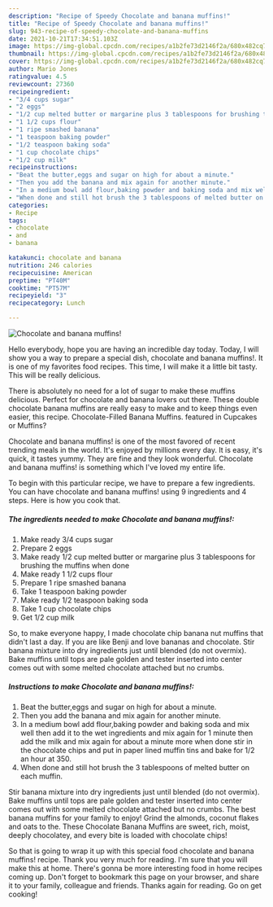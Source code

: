 ```yaml
---
description: "Recipe of Speedy Chocolate and banana muffins!"
title: "Recipe of Speedy Chocolate and banana muffins!"
slug: 943-recipe-of-speedy-chocolate-and-banana-muffins
date: 2021-10-21T17:34:51.103Z
image: https://img-global.cpcdn.com/recipes/a1b2fe73d2146f2a/680x482cq70/chocolate-and-banana-muffins-recipe-main-photo.jpg
thumbnail: https://img-global.cpcdn.com/recipes/a1b2fe73d2146f2a/680x482cq70/chocolate-and-banana-muffins-recipe-main-photo.jpg
cover: https://img-global.cpcdn.com/recipes/a1b2fe73d2146f2a/680x482cq70/chocolate-and-banana-muffins-recipe-main-photo.jpg
author: Mario Jones
ratingvalue: 4.5
reviewcount: 27360
recipeingredient:
- "3/4 cups sugar"
- "2 eggs"
- "1/2 cup melted butter or margarine plus 3 tablespoons for brushing the muffins when done"
- "1 1/2 cups flour"
- "1 ripe smashed banana"
- "1 teaspoon baking powder"
- "1/2 teaspoon baking soda"
- "1 cup chocolate chips"
- "1/2 cup milk"
recipeinstructions:
- "Beat the butter,eggs and sugar on high for about a minute."
- "Then you add the banana and mix again for another minute."
- "In a medium bowl add flour,baking powder and baking soda and mix well then add it to the wet ingredients and mix again for 1 minute then add the milk and mix again for about a minute more when done stir in the chocolate chips and put in paper lined muffin tins and bake for 1/2 an hour at 350."
- "When done and still hot brush the 3 tablespoons of melted butter on each muffin."
categories:
- Recipe
tags:
- chocolate
- and
- banana

katakunci: chocolate and banana 
nutrition: 246 calories
recipecuisine: American
preptime: "PT40M"
cooktime: "PT57M"
recipeyield: "3"
recipecategory: Lunch

---
```



![Chocolate and banana muffins!](https://img-global.cpcdn.com/recipes/a1b2fe73d2146f2a/680x482cq70/chocolate-and-banana-muffins-recipe-main-photo.jpg)

Hello everybody, hope you are having an incredible day today. Today, I will show you a way to prepare a special dish, chocolate and banana muffins!. It is one of my favorites food recipes. This time, I will make it a little bit tasty. This will be really delicious.

There is absolutely no need for a lot of sugar to make these muffins delicious. Perfect for chocolate and banana lovers out there. These double chocolate banana muffins are really easy to make and to keep things even easier, this recipe. Chocolate-Filled Banana Muffins. featured in Cupcakes or Muffins?

Chocolate and banana muffins! is one of the most favored of recent trending meals in the world. It's enjoyed by millions every day. It is easy, it's quick, it tastes yummy. They are fine and they look wonderful. Chocolate and banana muffins! is something which I've loved my entire life.


To begin with this particular recipe, we have to prepare a few ingredients. You can have chocolate and banana muffins! using 9 ingredients and 4 steps. Here is how you cook that.

<!--inarticleads1-->

##### The ingredients needed to make Chocolate and banana muffins!:

1. Make ready 3/4 cups sugar
1. Prepare 2 eggs
1. Make ready 1/2 cup melted butter or margarine plus 3 tablespoons for brushing the muffins when done
1. Make ready 1 1/2 cups flour
1. Prepare 1 ripe smashed banana
1. Take 1 teaspoon baking powder
1. Make ready 1/2 teaspoon baking soda
1. Take 1 cup chocolate chips
1. Get 1/2 cup milk


So, to make everyone happy, I made chocolate chip banana nut muffins that didn&#39;t last a day. If you are like Benji and love bananas and chocolate. Stir banana mixture into dry ingredients just until blended (do not overmix). Bake muffins until tops are pale golden and tester inserted into center comes out with some melted chocolate attached but no crumbs. 

<!--inarticleads2-->

##### Instructions to make Chocolate and banana muffins!:

1. Beat the butter,eggs and sugar on high for about a minute.
1. Then you add the banana and mix again for another minute.
1. In a medium bowl add flour,baking powder and baking soda and mix well then add it to the wet ingredients and mix again for 1 minute then add the milk and mix again for about a minute more when done stir in the chocolate chips and put in paper lined muffin tins and bake for 1/2 an hour at 350.
1. When done and still hot brush the 3 tablespoons of melted butter on each muffin.


Stir banana mixture into dry ingredients just until blended (do not overmix). Bake muffins until tops are pale golden and tester inserted into center comes out with some melted chocolate attached but no crumbs. The best banana muffins for your family to enjoy! Grind the almonds, coconut flakes and oats to the. These Chocolate Banana Muffins are sweet, rich, moist, deeply chocolatey, and every bite is loaded with chocolate chips! 

So that is going to wrap it up with this special food chocolate and banana muffins! recipe. Thank you very much for reading. I'm sure that you will make this at home. There's gonna be more interesting food in home recipes coming up. Don't forget to bookmark this page on your browser, and share it to your family, colleague and friends. Thanks again for reading. Go on get cooking!
